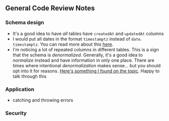 ## General Code Review Notes

### Schema design
- It's a good idea to have _all_ tables have `createdAt` and `updatedAt` columns
- I would put all dates in the format `timestamptz` instead of `date`. `timestamptz`. You can read more about this [here](https://medium.com/building-the-system/how-to-store-dates-and-times-in-postgresql-269bda8d6403).
- I'm noticing a lot of repeated columns in different tables. This is a sign that the schema is _denormalized_. Generally, it's a good idea to _normalize_ instead and have information in only one place. There are times where intentional _denormalization_ makes sense... but you should opt into it for reasons. [Here's something I found on the topic](https://vertabelo.com/blog/how-to-remember-database-normal-forms/). Happy to talk through this


### Application
- catching and throwing errors

### Security